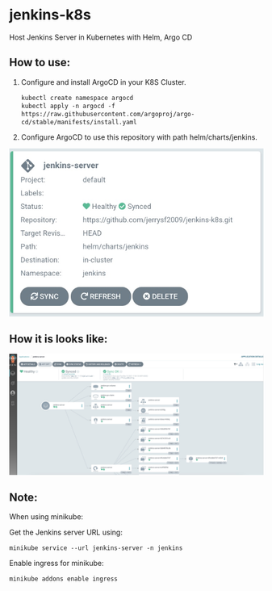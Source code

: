 # jenkins-k8s
Host Jenkins Server in Kubernetes with Helm, Argo CD


<h2>How to use:</h2>

1. Configure and install ArgoCD in your K8S Cluster.
   ```
   kubectl create namespace argocd
   kubectl apply -n argocd -f https://raw.githubusercontent.com/argoproj/argo-cd/stable/manifests/install.yaml
   ```

2. Configure ArgoCD to use this repository with path 
helm/charts/jenkins.

![](./pic/argocd1.jpg)

<h2>How it is looks like:</h2>

![](./pic/argocd.jpg)

<h2>Note:</h2>

When using minikube:

Get the Jenkins server URL using: 

```
minikube service --url jenkins-server -n jenkins
```

Enable ingress for minikube:

```
minikube addons enable ingress
```

